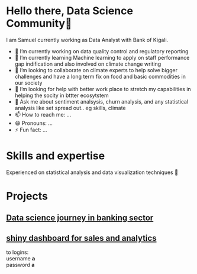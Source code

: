# Hello there, Data Science Community👋
I am Samuel currently working as Data Analyst with Bank of Kigali.

- 🔭 I’m currently working on data quality control and regulatory reporting
- 🌱 I’m currently learning Machine learning to apply on staff performance gap indification and also involved on climate change writing
- 👯 I’m looking to collaborate on climate experts to help solve bigger challenges and have a long term fix on food and basic commodities in our society
- 🤔 I’m looking for help with better work place to stretch my capabilities in helping the socity in bttter ecosytstem
- 💬 Ask me about sentiment analsysis, churn analysis, and any statistical analysis like set spread out.. eg skills, climate
- 📫 How to reach me: ...
- 😄 Pronouns: ...
- ⚡ Fun fact: ...

# Skills and expertise

Experienced on statistical analysis and data visualization techniques 🤔



# Projects

## [Data science journey in banking sector](https://github.com/samu4/data-consolidation-with-python/blob/master/data_consolidation.ipynb)

## [shiny dashboard for sales and analytics](https://sam2019.shinyapps.io/sales) 

to logins: <br> username **a** <br> password **a**
